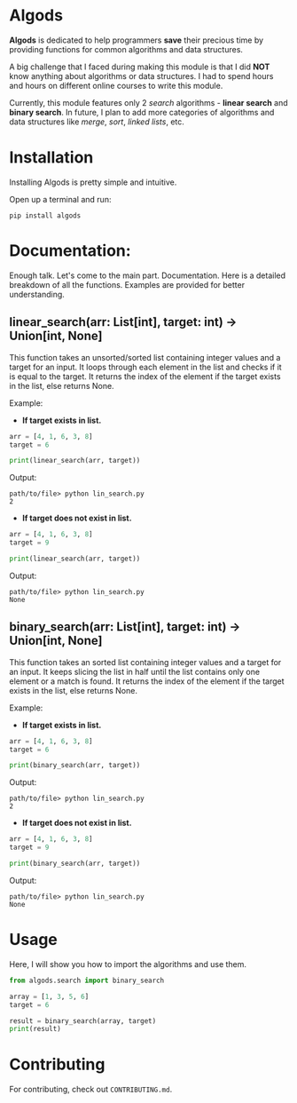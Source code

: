 # Algods
**Algods** is dedicated to help programmers **save** their precious time by providing functions for common algorithms and data structures.

A big challenge that I faced during making this module is that I did **NOT** know anything about algorithms or data structures. I had to spend hours and hours on different online courses to write this module. 

Currently, this module features only 2 *search* algorithms - **linear search** and **binary search**. In future, I plan to add more categories of algorithms and data structures like *merge*, *sort*, *linked lists*, etc. 

# Installation
Installing Algods is pretty simple and intuitive.

Open up a terminal and run:
```terminal
pip install algods
```

# Documentation:
Enough talk. Let's come to the main part. Documentation. Here is a detailed breakdown of all the functions. Examples are provided for better understanding.

## linear_search(arr: List[int], target: int) -> Union[int, None]
This function takes an unsorted/sorted list containing integer values and a target for an input. It loops through each element in the list and checks if it is equal to the target. It returns the index of the element if the target exists in the list, else returns None. 

Example:
* **If target exists in list.**
```python
arr = [4, 1, 6, 3, 8]
target = 6

print(linear_search(arr, target))
```
Output:
```terminal
path/to/file> python lin_search.py
2
```

* **If target does not exist in list.**
```python
arr = [4, 1, 6, 3, 8]
target = 9

print(linear_search(arr, target))
```
Output:
```terminal
path/to/file> python lin_search.py
None
```

## binary_search(arr: List[int], target: int) -> Union[int, None]
This function takes an sorted list containing integer values and a target for an input. It keeps slicing the list in half until the list contains only one element or a match is found. It returns the index of the element if the target exists in the list, else returns None. 

Example:
* **If target exists in list.**
```python
arr = [4, 1, 6, 3, 8]
target = 6

print(binary_search(arr, target))
```
Output:
```terminal
path/to/file> python lin_search.py
2
```

* **If target does not exist in list.**
```python
arr = [4, 1, 6, 3, 8]
target = 9

print(binary_search(arr, target))
```
Output:
```terminal
path/to/file> python lin_search.py
None
```

# Usage
Here, I will show you how to import the algorithms and use them.

```python
from algods.search import binary_search

array = [1, 3, 5, 6]
target = 6

result = binary_search(array, target)
print(result)
```

# Contributing
For contributing, check out `CONTRIBUTING.md`.